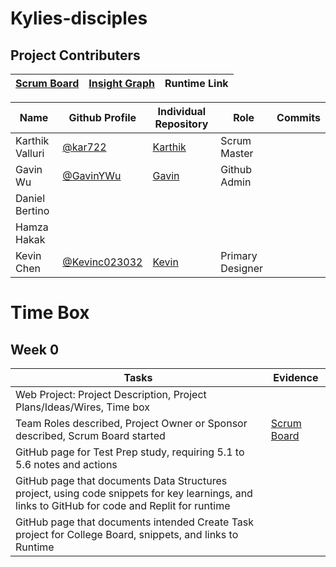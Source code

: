 # Kylies-disciples

## Project Contributers

|[Scrum Board](https://github.com/kar722/kylies-disciples/projects/1)|[Insight Graph](https://github.com/kar722/kylies-disciples/graphs/contributors)|Runtime Link|
| - | - | - |

|Name|Github Profile|Individual Repository|Role|Commits|
| - | - | - | - | - |
|Karthik Valluri|[@kar722](https://github.com/kar722)|[Karthik](https://github.com/kar722/CSPTri3/tree/gh-pages)|Scrum Master||
|Gavin Wu|[@GavinYWu](https://github.com/GavinYWu)|[Gavin](https://github.com/GavinYWu/Gavin/tree/gh-pages)|Github Admin||
|Daniel Bertino|||||
|Hamza Hakak|||||
|Kevin Chen|[@Kevinc023032](https://github.com/Kevinc023032)|[Kevin](https://github.com/Kevinc023032/Tri-3-Thingy)|Primary Designer||

# Time Box
## Week 0
|Tasks|Evidence|
| - | - |
|Web Project: Project Description, Project Plans/Ideas/Wires, Time box||
|Team Roles described, Project Owner or Sponsor described, Scrum Board started|[Scrum Board](https://github.com/kar722/kylies-disciples/projects/1)|
|GitHub page for Test Prep study, requiring 5.1 to 5.6 notes and actions||
|GitHub page that documents Data Structures project, using code snippets for key learnings, and links to GitHub for code and Replit for runtime||
|GitHub page that documents intended Create Task project for College Board, snippets, and links to Runtime||
